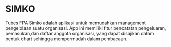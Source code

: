 # SIMKO
Tubes FPA
Simko adalah aplikasi untuk memudahkan management pengelolaan suatu organisasi. App ini memiliki fitur pencatatan pengeluaran, pemasukan,dan daftar anggota organisasi, yang dapat disajikan dalam bentuk chart sehingga mempermudah dalam pembacaan.
